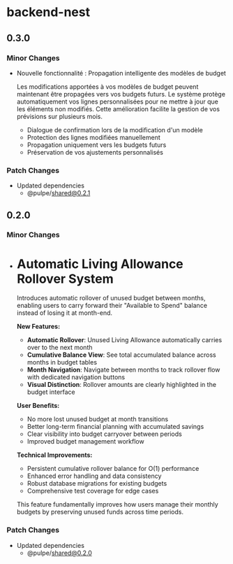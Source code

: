 # backend-nest

## 0.3.0

### Minor Changes

- Nouvelle fonctionnalité : Propagation intelligente des modèles de budget

  Les modifications apportées à vos modèles de budget peuvent maintenant être propagées vers vos budgets futurs. Le système protège automatiquement vos lignes personnalisées pour ne mettre à jour que les éléments non modifiés. Cette amélioration facilite la gestion de vos prévisions sur plusieurs mois.
  - Dialogue de confirmation lors de la modification d'un modèle
  - Protection des lignes modifiées manuellement
  - Propagation uniquement vers les budgets futurs
  - Préservation de vos ajustements personnalisés

### Patch Changes

- Updated dependencies
  - @pulpe/shared@0.2.1

## 0.2.0

### Minor Changes

- # Automatic Living Allowance Rollover System

  Introduces automatic rollover of unused budget between months, enabling users to carry forward their "Available to Spend" balance instead of losing it at month-end.

  **New Features:**
  - **Automatic Rollover**: Unused Living Allowance automatically carries over to the next month
  - **Cumulative Balance View**: See total accumulated balance across months in budget tables
  - **Month Navigation**: Navigate between months to track rollover flow with dedicated navigation buttons
  - **Visual Distinction**: Rollover amounts are clearly highlighted in the budget interface

  **User Benefits:**
  - No more lost unused budget at month transitions
  - Better long-term financial planning with accumulated savings
  - Clear visibility into budget carryover between periods
  - Improved budget management workflow

  **Technical Improvements:**
  - Persistent cumulative rollover balance for O(1) performance
  - Enhanced error handling and data consistency
  - Robust database migrations for existing budgets
  - Comprehensive test coverage for edge cases

  This feature fundamentally improves how users manage their monthly budgets by preserving unused funds across time periods.

### Patch Changes

- Updated dependencies
  - @pulpe/shared@0.2.0
